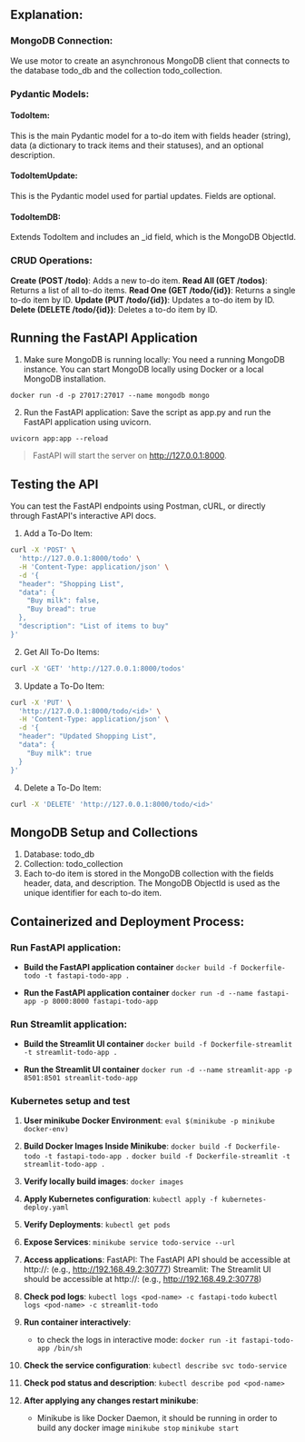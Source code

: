 ## Explanation:

### MongoDB Connection:

We use motor to create an asynchronous MongoDB client that connects to the database todo_db and the collection todo_collection.

### Pydantic Models:

#### TodoItem:

This is the main Pydantic model for a to-do item with fields header (string), data (a dictionary to track items and their statuses), and an optional description.

#### TodoItemUpdate:

This is the Pydantic model used for partial updates. Fields are optional.

#### TodoItemDB:

Extends TodoItem and includes an \_id field, which is the MongoDB ObjectId.

### CRUD Operations:

**Create (POST /todo)**: Adds a new to-do item.
**Read All (GET /todos)**: Returns a list of all to-do items.
**Read One (GET /todo/{id})**: Returns a single to-do item by ID.
**Update (PUT /todo/{id})**: Updates a to-do item by ID.
**Delete (DELETE /todo/{id})**: Deletes a to-do item by ID.

## Running the FastAPI Application

1. Make sure MongoDB is running locally: You need a running MongoDB instance. You can start MongoDB locally using Docker or a local MongoDB installation.

`docker run -d -p 27017:27017 --name mongodb mongo`

2. Run the FastAPI application: Save the script as app.py and run the FastAPI application using uvicorn.

`uvicorn app:app --reload`

> FastAPI will start the server on http://127.0.0.1:8000.

## Testing the API

You can test the FastAPI endpoints using Postman, cURL, or directly through FastAPI's interactive API docs.

1. Add a To-Do Item:

```bash
curl -X 'POST' \
  'http://127.0.0.1:8000/todo' \
  -H 'Content-Type: application/json' \
  -d '{
  "header": "Shopping List",
  "data": {
    "Buy milk": false,
    "Buy bread": true
  },
  "description": "List of items to buy"
}'
```

2. Get All To-Do Items:

```bash
curl -X 'GET' 'http://127.0.0.1:8000/todos'
```

3. Update a To-Do Item:

```bash
curl -X 'PUT' \
  'http://127.0.0.1:8000/todo/<id>' \
  -H 'Content-Type: application/json' \
  -d '{
  "header": "Updated Shopping List",
  "data": {
    "Buy milk": true
  }
}'
```

4. Delete a To-Do Item:

```bash
curl -X 'DELETE' 'http://127.0.0.1:8000/todo/<id>'
```

## MongoDB Setup and Collections

1. Database: todo_db
2. Collection: todo_collection
3. Each to-do item is stored in the MongoDB collection with the fields header, data, and description. The MongoDB ObjectId is used as the unique identifier for each to-do item.

## Containerized and Deployment Process:

### Run FastAPI application:

- **Build the FastAPI application container**
  `docker build -f Dockerfile-todo -t fastapi-todo-app .`

- **Run the FastAPI application container**
  `docker run -d --name fastapi-app -p 8000:8000 fastapi-todo-app`

### Run Streamlit application:

- **Build the Streamlit UI container**
  `docker build -f Dockerfile-streamlit -t streamlit-todo-app .`

- **Run the Streamlit UI container**
  `docker run -d --name streamlit-app -p 8501:8501 streamlit-todo-app`

### Kubernetes setup and test

1. **User minikube Docker Environment**:
   `eval $(minikube -p minikube docker-env)`

2. **Build Docker Images Inside Minikube**:
   `docker build -f Dockerfile-todo -t fastapi-todo-app .`
   `docker build -f Dockerfile-streamlit -t streamlit-todo-app .`

3. **Verify locally build images**:
   `docker images`

4. **Apply Kubernetes configuration**:
   `kubectl apply -f kubernetes-deploy.yaml`

5. **Verify Deployments**:
   `kubectl get pods`

6. **Expose Services**:
   `minikube service todo-service --url`

7. **Access applications**:
   FastAPI: The FastAPI API should be accessible at http://<minikube-ip>:<node-port> (e.g., http://192.168.49.2:30777)
   Streamlit: The Streamlit UI should be accessible at http://<minikube-ip>:<node-port> (e.g., http://192.168.49.2:30778)

8. **Check pod logs**:
   `kubectl logs <pod-name> -c fastapi-todo`
   `kubectl logs <pod-name> -c streamlit-todo`

9. **Run container interactively**:

   - to check the logs in interactive mode:
     `docker run -it fastapi-todo-app /bin/sh`

10. **Check the service configuration**:
    `kubectl describe svc todo-service`

11. **Check pod status and description**:
    `kubectl describe pod <pod-name>`

12. **After applying any changes restart minikube**:
    - Minikube is like Docker Daemon, it should be running in order to build any docker image
      `minikube stop`
      `minikube start`
